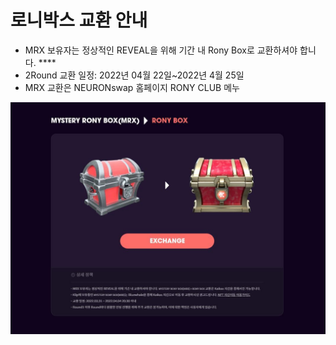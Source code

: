 # 로니박스 교환 안내

* MRX 보유자는 정상적인 REVEAL을 위해 기간 내 Rony Box로 교환하셔야 합니다. ****&#x20;
* 2Round 교환 일정: 2022년 04월 22일\~2022년 4월 25일
* MRX 교환은 NEURONswap 홈페이지 RONY CLUB 메누

![](../.gitbook/assets/exchange.JPG)
